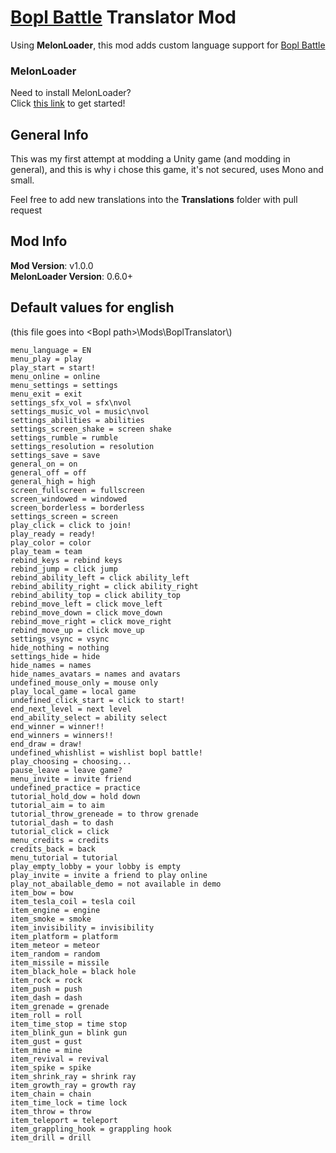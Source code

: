 # [Bopl Battle](https://store.steampowered.com/app/1686940/Bopl_Battle/) Translator Mod

Using **MelonLoader**, this mod adds custom language support for [Bopl Battle](https://store.steampowered.com/app/1686940/Bopl_Battle/)

### MelonLoader
Need to install MelonLoader?<br>
Click [this link](https://melonwiki.xyz/) to get started!

## General Info
This was my first attempt at modding a Unity game (and modding in general), and this is why i chose this game, it's not secured, uses Mono and small.

Feel free to add new translations into the **Translations** folder with pull request

## Mod Info
**Mod Version**: v1.0.0<br>
**MelonLoader Version**: 0.6.0+

## Default values for english
(this file goes into &lt;Bopl path&gt;\\Mods\\BoplTranslator\\)
```
menu_language = EN
menu_play = play
play_start = start!
menu_online = online
menu_settings = settings
menu_exit = exit
settings_sfx_vol = sfx\nvol
settings_music_vol = music\nvol
settings_abilities = abilities
settings_screen_shake = screen shake      
settings_rumble = rumble
settings_resolution = resolution
settings_save = save
general_on = on
general_off = off
general_high = high
screen_fullscreen = fullscreen
screen_windowed = windowed
screen_borderless = borderless
settings_screen = screen
play_click = click to join!
play_ready = ready!
play_color = color
play_team = team
rebind_keys = rebind keys
rebind_jump = click jump
rebind_ability_left = click ability_left  
rebind_ability_right = click ability_right
rebind_ability_top = click ability_top    
rebind_move_left = click move_left        
rebind_move_down = click move_down        
rebind_move_right = click move_right      
rebind_move_up = click move_up
settings_vsync = vsync
hide_nothing = nothing
settings_hide = hide
hide_names = names
hide_names_avatars = names and avatars    
undefined_mouse_only = mouse only
play_local_game = local game
undefined_click_start = click to start!   
end_next_level = next level
end_ability_select = ability select       
end_winner = winner!!
end_winners = winners!!
end_draw = draw!
undefined_whishlist = wishlist bopl battle!
play_choosing = choosing...
pause_leave = leave game?
menu_invite = invite friend
undefined_practice = practice
tutorial_hold_dow = hold down
tutorial_aim = to aim
tutorial_throw_greneade = to throw grenade
tutorial_dash = to dash
tutorial_click = click
menu_credits = credits
credits_back = back
menu_tutorial = tutorial
play_empty_lobby = your lobby is empty
play_invite = invite a friend to play online
play_not_abailable_demo = not available in demo
item_bow = bow
item_tesla_coil = tesla coil
item_engine = engine
item_smoke = smoke
item_invisibility = invisibility
item_platform = platform
item_meteor = meteor
item_random = random
item_missile = missile
item_black_hole = black hole
item_rock = rock
item_push = push
item_dash = dash
item_grenade = grenade
item_roll = roll
item_time_stop = time stop
item_blink_gun = blink gun
item_gust = gust
item_mine = mine
item_revival = revival
item_spike = spike
item_shrink_ray = shrink ray
item_growth_ray = growth ray
item_chain = chain
item_time_lock = time lock
item_throw = throw
item_teleport = teleport
item_grappling_hook = grappling hook
item_drill = drill
```
